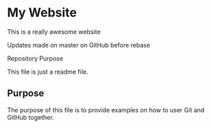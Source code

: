 # My Website

This is a really awesome website

Updates made on master on GitHub before rebase

 Repository Purpose

This file is just a readme file.

## Purpose

The purpose of this file is to provide examples
on how to user Git and GitHub together.
